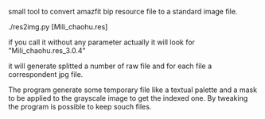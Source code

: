 small tool to convert amazfit bip resource file to a standard image file.

./res2img.py [Mili_chaohu.res]

if you call it without any parameter actually it will look for "Mili_chaohu.res_3.0.4"

it will generate splitted a number of raw file and for each file a correspondent jpg file.

The program generate some temporary file like a textual palette and a mask to be applied to the grayscale image to get the indexed one. By tweaking the program is possible to keep souch files.

